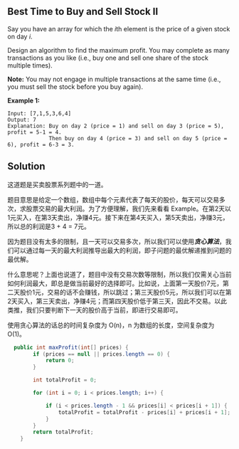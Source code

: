 ## Best Time to Buy and Sell Stock II

Say you have an array for which the *i*th element is the price of a given stock on day *i*.

Design an algorithm to find the maximum profit. You may complete as many transactions as you like (i.e., buy one and sell one share of the stock multiple times).

**Note:** You may not engage in multiple transactions at the same time (i.e., you must sell the stock before you buy again).

**Example 1:**

```
Input: [7,1,5,3,6,4]
Output: 7
Explanation: Buy on day 2 (price = 1) and sell on day 3 (price = 5), profit = 5-1 = 4.
             Then buy on day 4 (price = 3) and sell on day 5 (price = 6), profit = 6-3 = 3.
```

## Solution

这道题是买卖股票系列题中的一道。

题目意思是给定一个数组，数组中每个元素代表了每天的股价，每天可以交易多次，求股票交易的最大利润。为了方便理解，我们先来看看 Example。在第2天以1元买入，在第3天卖出，净赚4元。接下来在第4天买入，第5天卖出，净赚3元，所以总的利润是3 + 4 = 7元。

因为题目没有太多的限制，且一天可以交易多次，所以我们可以使用***贪心算法***，我们可以通过每一天的最大利润推导出最大的利润，即子问题的最优解递推到问题的最优解。

什么意思呢？上面也说道了，题目中没有交易次数等限制，所以我们仅需关心当前如何利润最大，即总是做当前最好的选择即可。比如说，上面第一天股价7元，第二天股价1元，交易的话不会赚钱，所以跳过；第三天股价5元，所以我们可以在第2天买入，第三天卖出，净赚4元；而第四天股价低于第三天，因此不交易。以此类推，我们只要判断下一天的股价高于当前，即进行交易即可。

使用贪心算法的话总的时间复杂度为 O(n)，n 为数组的长度，空间复杂度为 O(1)。

```java
  public int maxProfit(int[] prices) {
        if (prices == null || prices.length == 0) {
            return 0;
        }

        int totalProfit = 0;

        for (int i = 0; i < prices.length; i++) {

            if (i < prices.length - 1 && prices[i] < prices[i + 1]) {
                totalProfit = totalProfit - prices[i] + prices[i + 1];
            }
        }
        return totalProfit;
    }
```

